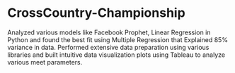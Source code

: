 # CrossCountry-Championship
Analyzed various models like Facebook Prophet, Linear Regression in Python and found the best fit using Multiple Regression 
that  Explained 85% variance in data. Performed extensive data preparation using various libraries and built intuitive data visualization plots using Tableau to analyze various meet parameters. 
 
